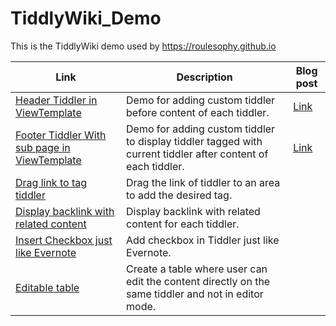 # TiddlyWiki_Demo

This is the TiddlyWiki demo used by https://roulesophy.github.io

| Link | Description| Blog post|
| --- | --- | --- |
| [Header Tiddler in ViewTemplate](https://roulesophy.github.io/TiddlyWiki_Demo/ViewTemplate_Header.html)| Demo for adding custom tiddler before content of each tiddler.| [Link](https://roulesophy.github.io/20210102-tiddlywiki-tutorial-viewtemplate-header/) |
| [Footer Tiddler With sub page in ViewTemplate](https://roulesophy.github.io/TiddlyWiki_Demo/ViewTemplate_Footer_SubPage.html)| Demo for adding custom tiddler to display tiddler tagged with current tiddler after content of each tiddler.| [Link](https://roulesophy.github.io/20210103-tiddlywiki-tutorial-viewtemplate-footer-subpage/) |
| [Drag link to tag tiddler](https://roulesophy.github.io/TiddlyWiki_Demo/Droppable_To_Add_Or_Remove_Tag.html) | Drag the link of tiddler to an area to add the desired tag.| |
| [Display backlink with related content](https://roulesophy.github.io/TiddlyWiki_Demo/Display_backlink_with_related_content.html) | Display backlink with related content for each tiddler.| |
| [Insert Checkbox just like Evernote](https://roulesophy.github.io/TiddlyWiki_Demo/Add_Checkbox_As_Evernote.html) | Add checkbox in Tiddler just like Evernote.| |
| [Editable table](https://roulesophy.github.io/TiddlyWiki_Demo/Editable_Table.html) | Create a table where user can edit the content directly on the same tiddler and not in editor mode.| |
